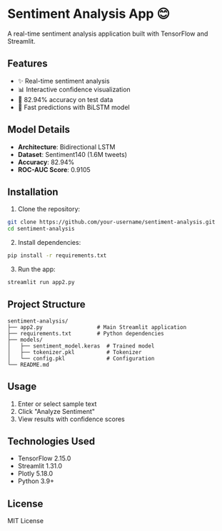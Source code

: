 # Sentiment Analysis App 😊

A real-time sentiment analysis application built with TensorFlow and Streamlit.

## Features

- ✨ Real-time sentiment analysis
- 📊 Interactive confidence visualization
- 🎯 82.94% accuracy on test data
- 🚀 Fast predictions with BiLSTM model

## Model Details

- **Architecture**: Bidirectional LSTM
- **Dataset**: Sentiment140 (1.6M tweets)
- **Accuracy**: 82.94%
- **ROC-AUC Score**: 0.9105

## Installation

1. Clone the repository:
```bash
git clone https://github.com/your-username/sentiment-analysis.git
cd sentiment-analysis
```

2. Install dependencies:
```bash
pip install -r requirements.txt
```

3. Run the app:
```bash
streamlit run app2.py
```

## Project Structure
```
sentiment-analysis/
├── app2.py                 # Main Streamlit application
├── requirements.txt        # Python dependencies
├── models/
│   ├── sentiment_model.keras  # Trained model
│   ├── tokenizer.pkl          # Tokenizer
│   └── config.pkl             # Configuration
└── README.md
```

## Usage

1. Enter or select sample text
2. Click "Analyze Sentiment"
3. View results with confidence scores

## Technologies Used

- TensorFlow 2.15.0
- Streamlit 1.31.0
- Plotly 5.18.0
- Python 3.9+

## License

MIT License


```


